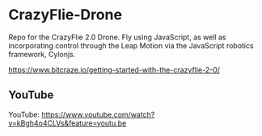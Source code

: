 # CrazyFlie-Drone
Repo for the CrazyFlie 2.0 Drone. Fly using JavaScript, as well as incorporating control through the Leap Motion via the JavaScript robotics framework, Cylonjs.


https://www.bitcraze.io/getting-started-with-the-crazyflie-2-0/

## YouTube

YouTube: https://www.youtube.com/watch?v=kBgh4o4CLVs&feature=youtu.be
